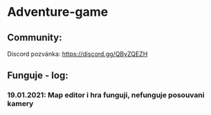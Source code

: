 # Adventure-game

## Community:

Discord pozvánka:
https://discord.gg/QByZQEZH

## Funguje - log:

### 19.01.2021: Map editor i hra funguji, nefunguje posouvani kamery

